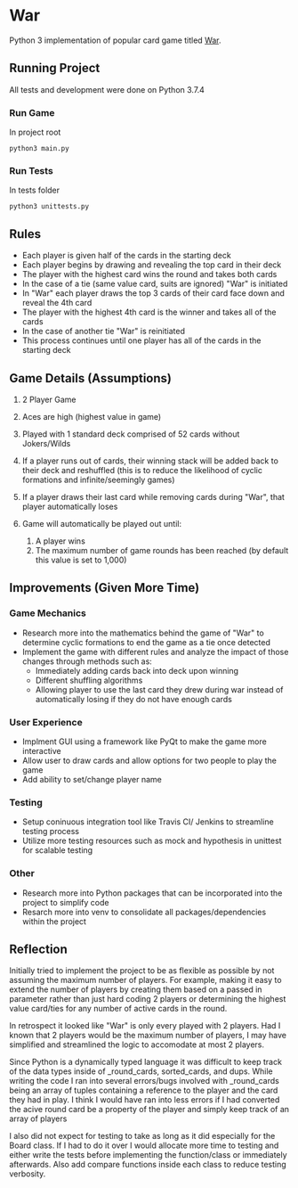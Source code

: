 # War

Python 3 implementation of popular card game titled [War](https://en.wikipedia.org/wiki/War_(card_game)).

## Running Project

All tests and development were done on Python 3.7.4

### Run Game
In project root 

``` python3 main.py ```

### Run Tests
In tests folder

``` python3 unittests.py ```

## Rules

* Each player is given half of the cards in the starting deck
* Each player begins by drawing and revealing the top card in their deck
* The player with the highest card wins the round and takes both cards
* In the case of a tie (same value card, suits are ignored) "War" is initiated
* In "War" each player draws the top 3 cards of their card face down and reveal the 4th card
* The player with the highest 4th card is the winner and takes all of the cards
* In the case of another tie "War" is reinitiated
* This process continues until one player has all of the cards in the starting deck

## Game Details (Assumptions)

1. 2 Player Game
2. Aces are high (highest value in game)
2. Played with 1 standard deck comprised of 52 cards without Jokers/Wilds
5. If a player runs out of cards, their winning stack will be added back to their deck and reshuffled (this is to reduce the likelihood of cyclic formations and infinite/seemingly games)
6. If a player draws their last card while removing cards during "War", that player automatically loses
7. Game will automatically be played out until:

	1. A player wins
	2. The maximum number of game rounds has been reached (by default this value is set to 1,000)

## Improvements (Given More Time)

### Game Mechanics
* Research more into the mathematics behind the game of "War" to determine cyclic formations to end the game as a tie once detected
* Implement the game with different rules and analyze the impact of those changes through methods such as:
	* Immediately adding cards back into deck upon winning
	* Different shuffling algorithms
	* Allowing player to use the last card they drew during war instead of automatically losing if they do not have enough cards

### User Experience
* Implment GUI using a framework like PyQt to make the game more interactive
* Allow user to draw cards and allow options for two people to play the game
* Add ability to set/change player name

### Testing
* Setup coninuous integration tool like Travis CI/ Jenkins to streamline testing process
* Utilize more testing resources such as mock and hypothesis in unittest for scalable testing

### Other
* Research more into Python packages that can be incorporated into the project to simplify code
* Resarch more into venv to consolidate all packages/dependencies within the project

## Reflection

Initially tried to implement the project to be as flexible as possible by not assuming the maximum number of players. For example, making it easy to extend the number of players by creating them based on a passed in parameter rather than just hard coding 2 players or determining the highest value card/ties for any number of active cards in the round.

In retrospect it looked like "War" is only every played with 2 players. Had I known that 2 players would be the maximum number of players, I may have simplified and streamlined the logic to accomodate at most 2 players.

Since Python is a dynamically typed language it was difficult to keep track of the data types inside of \_round\_cards, sorted\_cards, and dups. While writing the code I ran into several errors/bugs involved with \_round\_cards being an array of tuples containing a reference to the player and the card they had in play. I think I would have ran into less errors if I had converted the acive round card be a property of the player and simply keep track of an array of players

I also did not expect for testing to take as long as it did especially for the Board class. If I had to do it over I would allocate more time to testing and either write the tests before implementing the function/class or immediately afterwards. Also add compare functions inside each class to reduce testing verbosity.